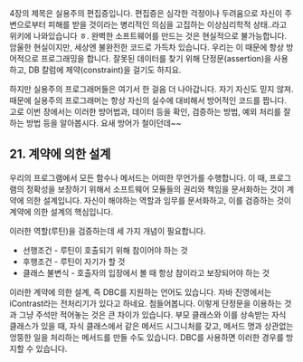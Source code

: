 4장의 제목은 실용주의 편집증입니다. 편집증은 심각한 걱정이나 두려움으로 자신이 주변으로부터 피해를 받을 것이라는 병리적인 의심을 고집하는 이상심리학적 상태..라고 위키에 나와있습니다 ㅎ. 완벽한 소프트웨어를 만드는 것은 현실적으로 불가능합니다. 암울한 현실이지만, 세상엔 불완전한 코드로 가득차 있습니다. 우리는 이 때문에 항상 방어적으로 프로그래밍을 합니다. 잘못된 데이터를 찾기 위해 단정문(assertion)을 사용하고, DB 칼럼에 제약(constraint)을 걸기도 하지요. 

하지만 실용주의 프로그래머들은 여기서 한 걸음 더 나아갑니다. 자기 자신도 믿지 않져. 때문에 실용주의 프로그래머는 항상 자신의 실수에 대비해서 방어적인 코드를 짭니다. 고로 이번 장에서는 이러한 방어법과, 데이터 등을 확인, 검증하는 방법, 예외 처리를 잘 하는 방법 등을 알아봅시다. 요새 방어가 철이던데~~



## 21. 계약에 의한 설계



우리의 프로그램에서 모든 함수나 메서드는 어떠한 무언가를 수행합니다. 이 때, 프로그램의 정확성을 보장하기 위해서 소프트웨어 모듈들의 권리와 책임을 문서화하는 것이 계약에 의한 설계입니다. 자신이 해야하는 역할과 임무를 문서화하고, 이를 검증하는 것이 계약에 의한 설계의 핵심입니다.

이러한 역할(루틴)을 검증하는데 세 가지 개념이 필요합니다.

- 선행조건 - 루틴이 호출되기 위해 참이어야 하는 것
- 후행조건 - 루틴이 자기가 할 것
- 클래스 불변식 - 호출자의 입장에서 볼 때 항상 참이라고 보장되어야 하는 것



이러한 계약에 의한 설계, 즉 DBC를 지원하는 언어도 있습니다. 자바 진영에서는 iContrast라는 전처리기가 있다고 하네요. 첨들어봅니다. 이렇게 단정문을 이용하는 것과 그냥 주석만 적어놓는 것은 큰 차이가 있습니다. 부모 클래스와 이를 상속받는 자식 클래스가 있을 때, 자식 클래스에서 같은 메서드 시그니처를 갖고, 메서드 명과 상관없는 엉뚱한 일을 처리하는 메서드를 만들 수도 있습니다. DBC를 사용하면 이러한 경우를 방지할 수 있습니다.

